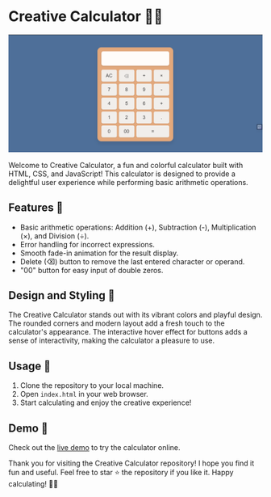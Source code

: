 # Creative Calculator 🎨🧮

![Creative Calculator Preview](https://github.com/Ajinkya2217/Calculator/blob/main/Screenshot%202023-07-29%20134933.png)

Welcome to Creative Calculator, a fun and colorful calculator built with HTML, CSS, and JavaScript! This calculator is designed to provide a delightful user experience while performing basic arithmetic operations.

## Features 🌟

- Basic arithmetic operations: Addition (+), Subtraction (-), Multiplication (×), and Division (÷).
- Error handling for incorrect expressions.
- Smooth fade-in animation for the result display.
- Delete (⌫) button to remove the last entered character or operand.
- "00" button for easy input of double zeros.

## Design and Styling 🎨

The Creative Calculator stands out with its vibrant colors and playful design. The rounded corners and modern layout add a fresh touch to the calculator's appearance. The interactive hover effect for buttons adds a sense of interactivity, making the calculator a pleasure to use.

## Usage 🚀

1. Clone the repository to your local machine.
2. Open `index.html` in your web browser.
3. Start calculating and enjoy the creative experience!

## Demo 🎥

Check out the [live demo](https://ajinkya2217.github.io/Calculator/) to try the calculator online.

Thank you for visiting the Creative Calculator repository! I hope you find it fun and useful. Feel free to star ⭐ the repository if you like it. Happy calculating! 🌈🚀
